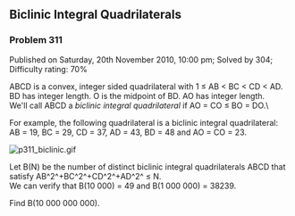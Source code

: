 Biclinic Integral Quadrilaterals
--------------------------------

### Problem 311

Published on Saturday, 20th November 2010, 10:00 pm; Solved by 304;
Difficulty rating: 70%

ABCD is a convex, integer sided quadrilateral with 1 ≤ AB \< BC \< CD \<
AD.\
 BD has integer length. O is the midpoint of BD. AO has integer length.\
 We'll call ABCD a *biclinic integral quadrilateral* if AO = CO ≤ BO =
DO.\

For example, the following quadrilateral is a biclinic integral
quadrilateral:\
 AB = 19, BC = 29, CD = 37, AD = 43, BD = 48 and AO = CO = 23.

![p311\_biclinic.gif](project/images/p311_biclinic.gif)

Let B(N) be the number of distinct biclinic integral quadrilaterals ABCD
that satisfy AB^2^+BC^2^+CD^2^+AD^2^ ≤ N.\
 We can verify that B(10 000) = 49 and B(1 000 000) = 38239.

Find B(10 000 000 000).
